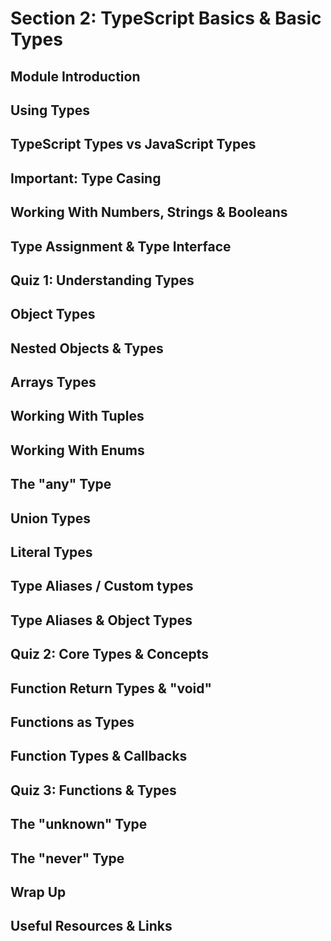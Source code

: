 # Section 2: TypeScript Basics & Basic Types

## Module Introduction

## Using Types

## TypeScript Types vs JavaScript Types

## Important: Type Casing

## Working With Numbers, Strings & Booleans

## Type Assignment & Type Interface

## Quiz 1: Understanding Types

## Object Types

## Nested Objects & Types

## Arrays Types

## Working With Tuples

## Working With Enums

## The "any" Type

## Union Types

## Literal Types

## Type Aliases / Custom types

## Type Aliases & Object Types

## Quiz 2: Core Types & Concepts

## Function Return Types & "void"

## Functions as Types

## Function Types & Callbacks

## Quiz 3: Functions & Types

## The "unknown" Type

## The "never" Type

## Wrap Up

## Useful Resources & Links
